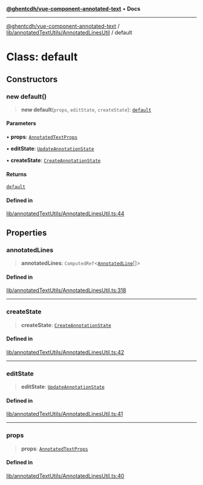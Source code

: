 [**@ghentcdh/vue-component-annotated-text**](../../../../README.md) • **Docs**

***

[@ghentcdh/vue-component-annotated-text](../../../../modules.md) / [lib/annotatedTextUtils/AnnotatedLinesUtil](../README.md) / default

# Class: default

## Constructors

### new default()

> **new default**(`props`, `editState`, `createState`): [`default`](default.md)

#### Parameters

• **props**: [`AnnotatedTextProps`](../../../../types/Props/interfaces/AnnotatedTextProps.md)

• **editState**: [`UpdateAnnotationState`](../../StateClasses/classes/UpdateAnnotationState.md)

• **createState**: [`CreateAnnotationState`](../../StateClasses/classes/CreateAnnotationState.md)

#### Returns

[`default`](default.md)

#### Defined in

[lib/annotatedTextUtils/AnnotatedLinesUtil.ts:44](https://github.com/GhentCDH/vue_component_annotated_text/blob/5675fc54077a4297a03f45161e62f99e3d8b3eba/src/lib/annotatedTextUtils/AnnotatedLinesUtil.ts#L44)

## Properties

### annotatedLines

> **annotatedLines**: `ComputedRef`\<[`AnnotatedLine`](../../../../types/AnnotatedText/interfaces/AnnotatedLine.md)[]\>

#### Defined in

[lib/annotatedTextUtils/AnnotatedLinesUtil.ts:318](https://github.com/GhentCDH/vue_component_annotated_text/blob/5675fc54077a4297a03f45161e62f99e3d8b3eba/src/lib/annotatedTextUtils/AnnotatedLinesUtil.ts#L318)

***

### createState

> **createState**: [`CreateAnnotationState`](../../StateClasses/classes/CreateAnnotationState.md)

#### Defined in

[lib/annotatedTextUtils/AnnotatedLinesUtil.ts:42](https://github.com/GhentCDH/vue_component_annotated_text/blob/5675fc54077a4297a03f45161e62f99e3d8b3eba/src/lib/annotatedTextUtils/AnnotatedLinesUtil.ts#L42)

***

### editState

> **editState**: [`UpdateAnnotationState`](../../StateClasses/classes/UpdateAnnotationState.md)

#### Defined in

[lib/annotatedTextUtils/AnnotatedLinesUtil.ts:41](https://github.com/GhentCDH/vue_component_annotated_text/blob/5675fc54077a4297a03f45161e62f99e3d8b3eba/src/lib/annotatedTextUtils/AnnotatedLinesUtil.ts#L41)

***

### props

> **props**: [`AnnotatedTextProps`](../../../../types/Props/interfaces/AnnotatedTextProps.md)

#### Defined in

[lib/annotatedTextUtils/AnnotatedLinesUtil.ts:40](https://github.com/GhentCDH/vue_component_annotated_text/blob/5675fc54077a4297a03f45161e62f99e3d8b3eba/src/lib/annotatedTextUtils/AnnotatedLinesUtil.ts#L40)
